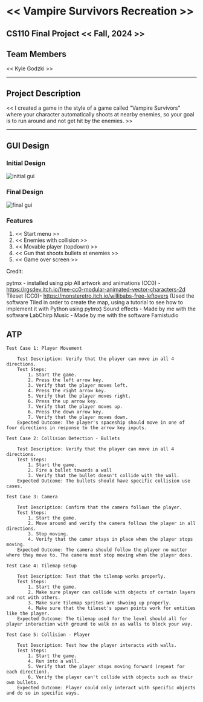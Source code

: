 # << Vampire Survivors Recreation >>
## CS110 Final Project  << Fall, 2024 >>

## Team Members

<< Kyle Godzki >>

***

## Project Description

<< I created a game in the style of a game called "Vampire Survivors" where your character automatically shoots at nearby enemies, so your goal is to run around and not get hit by the enemies. >>

***

## GUI Design

### Initial Design

![initial gui](assets/gui.jpg)

### Final Design

![final gui](assets/finalgui.jpg)

### Features

1. << Start menu >>
2. << Enemies with collision >>
3. << Movable player (topdown) >>
4. << Gun that shoots bullets at enemies >>
5. << Game over screen >>

Credit:

pytmx - installed using pip
All artwork and animations (CC0) - https://rgsdev.itch.io/free-cc0-modular-animated-vector-characters-2d
Tileset (CC0)- https://monsteretro.itch.io/willibabs-free-leftovers (Used the software Tiled in order to create the map, using a tutorial to see how to implement it with Python using pytmx)
Sound effects - Made by me with the software LabChirp
Music - Made by me with the software Famistudio

## ATP
    Test Case 1: Player Movement
        
        Test Description: Verify that the player can move in all 4 directions.
        Test Steps:
            1. Start the game.
            2. Press the left arrow key.
            3. Verify that the player moves left.
            4. Press the right arrow key.
            5. Verify that the player moves right.
            6. Press the up arrow key.
            7. Verify that the player moves up.
            6. Press the down arrow key.
            7. Verify that the player moves down.
        Expected Outcome: The player's spaceship should move in one of four directions in response to the arrow key inputs.

    Test Case 2: Collision Detection - Bullets

        Test Description: Verify that the player can move in all 4 directions.
        Test Steps:
            1. Start the game.
            2. Fire a bullet towards a wall
            3. Verify that the bullet doesn't collide with the wall.
        Expected Outcome: The bullets should have specific collision use cases.

    Test Case 3: Camera

        Test Description: Confirm that the camera follows the player.
        Test Steps:
            1. Start the game.
            2. Move around and verify the camera follows the player in all directions.
            3. Stop moving.
            4. Verify that the camer stays in place when the player stops moving.
        Expected Outcome: The camera should follow the player no matter where they move to. The camera must stop moving when the player does.
    
    Test Case 4: Tilemap setup

        Test Description: Test that the tilemap works properly.
        Test Steps:
            1. Start the game.
            2. Make sure player can collide with objects of certain layers and not with others.
            3. Make sure tilemap sprites are shwoing up properly.
            4. Make sure that the tileset's spawn points work for entities like the player.
        Expected Outcome: The tilemap used for the level should all for player interaction with ground to walk on as walls to block your way.

    Test Case 5: Collision - Player

        Test Description: Test how the player interacts with walls.
        Test Steps:
            1. Start the game.
            4. Run into a wall.
            5. Verify that the player stops moving forward (repeat for each direction).
            6. Verify the player can't collide with objects such as their own bullets.
        Expected Outcome: Player could only interact with specific objects and do so in specific ways.
